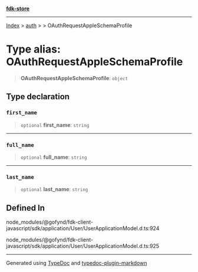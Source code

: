 [**fdk-store**](../../../README.md)
***

[Index](../../../API.md) > [auth](../../README.md) > [<internal>](../README.md) > OAuthRequestAppleSchemaProfile

# Type alias: OAuthRequestAppleSchemaProfile

> **OAuthRequestAppleSchemaProfile**: `object`

## Type declaration

### `first_name`

> `optional` **first\_name**: `string`

***

### `full_name`

> `optional` **full\_name**: `string`

***

### `last_name`

> `optional` **last\_name**: `string`

## Defined In

node\_modules/@gofynd/fdk-client-javascript/sdk/application/User/UserApplicationModel.d.ts:924

node\_modules/@gofynd/fdk-client-javascript/sdk/application/User/UserApplicationModel.d.ts:925

***
Generated using [TypeDoc](https://typedoc.org/) and [typedoc-plugin-markdown](https://www.npmjs.com/package/typedoc-plugin-markdown)
